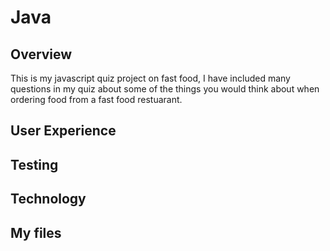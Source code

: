 # Java
## Overview
This is my javascript quiz project on fast food, I have included many questions in my quiz about some of the things you would think about when ordering food from a fast food restuarant.
## User Experience
## Testing
## Technology
## My files
